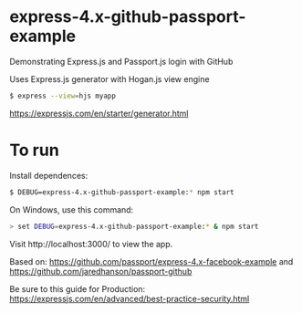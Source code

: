 # express-4.x-github-passport-example
Demonstrating Express.js and Passport.js login with GitHub

Uses Express.js generator with Hogan.js view engine
```bash
$ express --view=hjs myapp
```
https://expressjs.com/en/starter/generator.html

# To run
Install dependences:
```bash
$ DEBUG=express-4.x-github-passport-example:* npm start
```

On Windows, use this command:
```bash
> set DEBUG=express-4.x-github-passport-example:* & npm start
```

Visit http://localhost:3000/ to view the app.



Based on:
https://github.com/passport/express-4.x-facebook-example
and
https://github.com/jaredhanson/passport-github

Be sure to this guide for Production:
https://expressjs.com/en/advanced/best-practice-security.html
